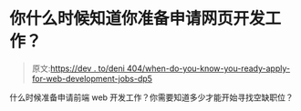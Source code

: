 # 你什么时候知道你准备申请网页开发工作？

> 原文:[https://dev . to/deni 404/when-do-you-know-you-ready-apply-for-web-development-jobs-dp5](https://dev.to/deni404/when-do-you-know-that-you-are-ready-to-apply-for-web-development-jobs--dp5)

什么时候准备申请前端 web 开发工作？你需要知道多少才能开始寻找空缺职位？